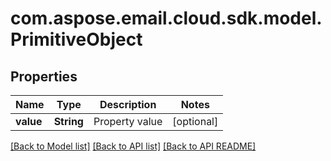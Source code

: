 
# com.aspose.email.cloud.sdk.model.PrimitiveObject

## Properties
Name | Type | Description | Notes
------------ | ------------- | ------------- | -------------
**value** | **String** | Property value              |  [optional]


[[Back to Model list]](README.md#documentation-for-models) [[Back to API list]](README.md#documentation-for-api-endpoints) [[Back to API README]](README.md)

